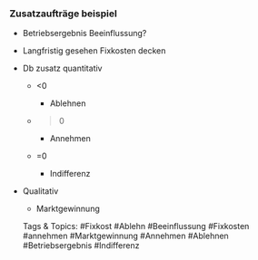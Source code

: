 ### Zusatzaufträge beispiel

- Betriebsergebnis Beeinflussung?
- Langfristig gesehen Fixkosten decken
- Db zusatz
quantitativ

	- <0

		- Ablehnen

	- >0

		- Annehmen

	- =0

		- Indifferenz

- Qualitativ

	- Marktgewinnung

   Tags & Topics:
   #Fixkost
   #Ablehn
   #Beeinflussung
   #Fixkosten
   #annehmen
   #Marktgewinnung
   #Annehmen
   #Ablehnen
   #Betriebsergebnis
   #Indifferenz
